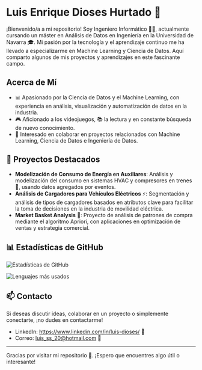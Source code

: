 # Luis Enrique Dioses Hurtado 🚀

¡Bienvenido/a a mi repositorio! Soy Ingeniero Informático 👨‍💻, actualmente cursando un máster en Análisis de Datos en Ingeniería en la Universidad de Navarra 🎓. Mi pasión por la tecnología y el aprendizaje continuo me ha llevado a especializarme en Machine Learning y Ciencia de Datos. Aquí comparto algunos de mis proyectos y aprendizajes en este fascinante campo.

## Acerca de Mí

- 📊 Apasionado por la Ciencia de Datos y el Machine Learning, con experiencia en análisis, visualización y automatización de datos en la industria.
- 🎮 Aficionado a los videojuegos, 📚 la lectura y en constante búsqueda de nuevo conocimiento.
- 🤝 Interesado en colaborar en proyectos relacionados con Machine Learning, Ciencia de Datos e Ingeniería de Datos.

## 🚧 Proyectos Destacados

- **Modelización de Consumo de Energía en Auxiliares**: Análisis y modelización del consumo en sistemas HVAC y compresores en trenes 🚉, usando datos agregados por eventos.
- **Análisis de Cargadores para Vehículos Eléctricos** ⚡: Segmentación y análisis de tipos de cargadores basados en atributos clave para facilitar la toma de decisiones en la industria de movilidad eléctrica.
- **Market Basket Analysis** 🛒: Proyecto de análisis de patrones de compra mediante el algoritmo Apriori, con aplicaciones en optimización de ventas y estrategia comercial.

## 📊 Estadísticas de GitHub

![Estadísticas de GitHub](https://github-readme-stats.vercel.app/api?username=Parafenixgol1&show_icons=true&theme=radical)

![Lenguajes más usados](https://github-readme-stats.vercel.app/api/top-langs/?username=Parafenixgol1&layout=compact&theme=radical)

## 📫 Contacto

Si deseas discutir ideas, colaborar en un proyecto o simplemente conectarte, ¡no dudes en contactarme!

- LinkedIn: https://www.linkedin.com/in/luis-dioses/ 🔗
- Correo: luis_ss_20@hotmail.com 📧

---

Gracias por visitar mi repositorio 🙌. ¡Espero que encuentres algo útil o interesante!
